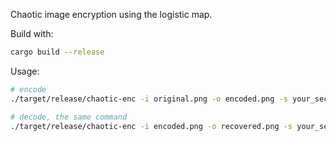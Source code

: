 Chaotic image encryption using the logistic map.

Build with:
```sh
cargo build --release
```

Usage:
```sh
# encode 
./target/release/chaotic-enc -i original.png -o encoded.png -s your_secret_key

# decode, the same command
./target/release/chaotic-enc -i encoded.png -o recovered.png -s your_secret_key
```
